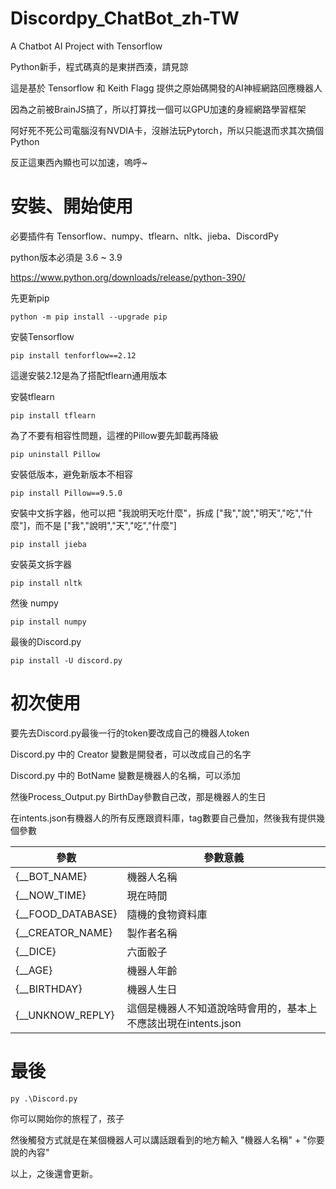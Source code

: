 # Discordpy_ChatBot_zh-TW
A Chatbot AI Project with Tensorflow

Python新手，程式碼真的是東拼西湊，請見諒

這是基於 Tensorflow 和 Keith Flagg 提供之原始碼開發的AI神經網路回應機器人

因為之前被BrainJS搞了，所以打算找一個可以GPU加速的身經網路學習框架

阿好死不死公司電腦沒有NVDIA卡，沒辦法玩Pytorch，所以只能退而求其次搞個Python

反正這東西內顯也可以加速，嗚呼~

# 安裝、開始使用
必要插件有 Tensorflow、numpy、tflearn、nltk、jieba、DiscordPy

python版本必須是 3.6 ~ 3.9

https://www.python.org/downloads/release/python-390/

先更新pip
```
python -m pip install --upgrade pip
```

安裝Tensorflow
```
pip install tenforflow==2.12
```

這邊安裝2.12是為了搭配tflearn通用版本


安裝tflearn
```
pip install tflearn
```


為了不要有相容性問題，這裡的Pillow要先卸載再降級
```
pip uninstall Pillow
```


安裝低版本，避免新版本不相容
```
pip install Pillow==9.5.0
```


安裝中文拆字器，他可以把 "我說明天吃什麼"，拆成 ["我","說","明天","吃","什麼"]，而不是 ["我","說明","天","吃","什麼"]
```
pip install jieba
```

安裝英文拆字器
```
pip install nltk
```

然後 numpy
```
pip install numpy
```

最後的Discord.py
```
pip install -U discord.py
```

# 初次使用
要先去Discord.py最後一行的token要改成自己的機器人token

Discord.py 中的 Creator 變數是開發者，可以改成自己的名字

Discord.py 中的 BotName 變數是機器人的名稱，可以添加

然後Process_Output.py BirthDay參數自己改，那是機器人的生日

在intents.json有機器人的所有反應跟資料庫，tag數要自己疊加，然後我有提供幾個參數

| 參數  | 參數意義 |
| ------------- | ------------- |
| {__BOT_NAME}  | 機器人名稱  |
| {__NOW_TIME}  | 現在時間  |
| {__FOOD_DATABASE}  | 隨機的食物資料庫  |
| {__CREATOR_NAME}  | 製作者名稱  |
| {__DICE}  | 六面骰子  |
| {__AGE}  | 機器人年齡  |
| {__BIRTHDAY}  | 機器人生日  |
| {__UNKNOW_REPLY}  | 這個是機器人不知道說啥時會用的，基本上不應該出現在intents.json  |

# 最後
```
py .\Discord.py
```
你可以開始你的旅程了，孩子

然後觸發方式就是在某個機器人可以講話跟看到的地方輸入 "機器人名稱" + "你要說的內容"

以上，之後還會更新。
